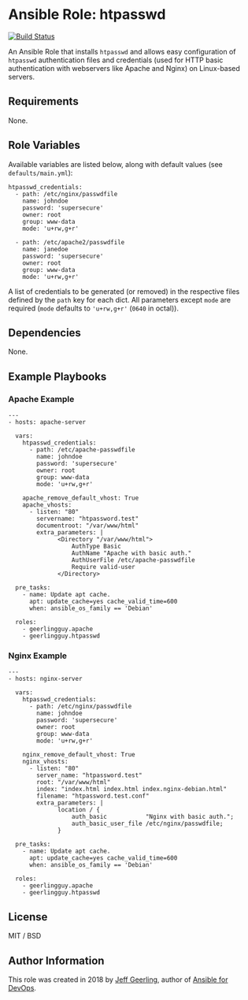 # Ansible Role: htpasswd

[![Build Status](https://travis-ci.org/geerlingguy/ansible-role-htpasswd.svg?branch=master)](https://travis-ci.org/geerlingguy/ansible-role-htpasswd)

An Ansible Role that installs `htpasswd` and allows easy configuration of `htpasswd` authentication files and credentials (used for HTTP basic authentication with webservers like Apache and Nginx) on Linux-based servers.

## Requirements

None.

## Role Variables

Available variables are listed below, along with default values (see `defaults/main.yml`):

    htpasswd_credentials:
      - path: /etc/nginx/passwdfile
        name: johndoe
        password: 'supersecure'
        owner: root
        group: www-data
        mode: 'u+rw,g+r'
    
      - path: /etc/apache2/passwdfile
        name: janedoe
        password: 'supersecure'
        owner: root
        group: www-data
        mode: 'u+rw,g+r'

A list of credentials to be generated (or removed) in the respective files defined by the `path` key for each dict. All parameters except `mode` are required (`mode` defaults to `'u+rw,g+r'` (`0640` in octal)).

## Dependencies

None.

## Example Playbooks

### Apache Example

    ---
    - hosts: apache-server
    
      vars:
        htpasswd_credentials:
          - path: /etc/apache-passwdfile
            name: johndoe
            password: 'supersecure'
            owner: root
            group: www-data
            mode: 'u+rw,g+r'
    
        apache_remove_default_vhost: True
        apache_vhosts:
          - listen: "80"
            servername: "htpassword.test"
            documentroot: "/var/www/html"
            extra_parameters: |
                  <Directory "/var/www/html">
                      AuthType Basic
                      AuthName "Apache with basic auth."
                      AuthUserFile /etc/apache-passwdfile
                      Require valid-user
                  </Directory>
    
      pre_tasks:
        - name: Update apt cache.
          apt: update_cache=yes cache_valid_time=600
          when: ansible_os_family == 'Debian'
    
      roles:
        - geerlingguy.apache
        - geerlingguy.htpasswd


### Nginx Example

    ---
    - hosts: nginx-server
    
      vars:
        htpasswd_credentials:
          - path: /etc/nginx/passwdfile
            name: johndoe
            password: 'supersecure'
            owner: root
            group: www-data
            mode: 'u+rw,g+r'
    
        nginx_remove_default_vhost: True
        nginx_vhosts:
          - listen: "80"
            server_name: "htpassword.test"
            root: "/var/www/html"
            index: "index.html index.html index.nginx-debian.html"
            filename: "htpassword.test.conf"
            extra_parameters: |
                  location / {
                      auth_basic           "Nginx with basic auth.";
                      auth_basic_user_file /etc/nginx/passwdfile;
                  }
    
      pre_tasks:
        - name: Update apt cache.
          apt: update_cache=yes cache_valid_time=600
          when: ansible_os_family == 'Debian'
    
      roles:
        - geerlingguy.apache
        - geerlingguy.htpasswd

## License

MIT / BSD

## Author Information

This role was created in 2018 by [Jeff Geerling](https://www.jeffgeerling.com/), author of [Ansible for DevOps](https://www.ansiblefordevops.com/).

